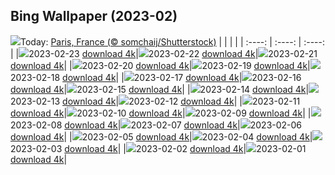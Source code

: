 ## Bing Wallpaper (2023-02)
![](https://global.bing.com/th?id=OHR.ParisWinter_EN-IN2809559115_UHD.jpg&w=1000)Today: [Paris, France (© somchaij/Shutterstock)](https://global.bing.com/th?id=OHR.ParisWinter_EN-IN2809559115_UHD.jpg)
|      |      |      |
| :----: | :----: | :----: |
|![](https://global.bing.com/th?id=OHR.ParisWinter_EN-IN2809559115_UHD.jpg&pid=hp&w=384&h=216&rs=1&c=4)2023-02-23 [download 4k](https://global.bing.com/th?id=OHR.ParisWinter_EN-IN2809559115_UHD.jpg)|![](https://global.bing.com/th?id=OHR.GlassOctopus_EN-IN5956583508_UHD.jpg&pid=hp&w=384&h=216&rs=1&c=4)2023-02-22 [download 4k](https://global.bing.com/th?id=OHR.GlassOctopus_EN-IN5956583508_UHD.jpg)|![](https://global.bing.com/th?id=OHR.MardiGrasNOLA_EN-IN2690617612_UHD.jpg&pid=hp&w=384&h=216&rs=1&c=4)2023-02-21 [download 4k](https://global.bing.com/th?id=OHR.MardiGrasNOLA_EN-IN2690617612_UHD.jpg)|
|![](https://global.bing.com/th?id=OHR.WinterberryBush_EN-IN5907653699_UHD.jpg&pid=hp&w=384&h=216&rs=1&c=4)2023-02-20 [download 4k](https://global.bing.com/th?id=OHR.WinterberryBush_EN-IN5907653699_UHD.jpg)|![](https://global.bing.com/th?id=OHR.MauiWhale_EN-IN2520219218_UHD.jpg&pid=hp&w=384&h=216&rs=1&c=4)2023-02-19 [download 4k](https://global.bing.com/th?id=OHR.MauiWhale_EN-IN2520219218_UHD.jpg)|![](https://global.bing.com/th?id=OHR.EbenIceCave_EN-IN9031390028_UHD.jpg&pid=hp&w=384&h=216&rs=1&c=4)2023-02-18 [download 4k](https://global.bing.com/th?id=OHR.EbenIceCave_EN-IN9031390028_UHD.jpg)|
|![](https://global.bing.com/th?id=OHR.BirdcountAllen_EN-IN8909281826_UHD.jpg&pid=hp&w=384&h=216&rs=1&c=4)2023-02-17 [download 4k](https://global.bing.com/th?id=OHR.BirdcountAllen_EN-IN8909281826_UHD.jpg)|![](https://global.bing.com/th?id=OHR.FireFallYosemite_EN-IN8755954211_UHD.jpg&pid=hp&w=384&h=216&rs=1&c=4)2023-02-16 [download 4k](https://global.bing.com/th?id=OHR.FireFallYosemite_EN-IN8755954211_UHD.jpg)|![](https://global.bing.com/th?id=OHR.HippoDayChobe_EN-IN8522077079_UHD.jpg&pid=hp&w=384&h=216&rs=1&c=4)2023-02-15 [download 4k](https://global.bing.com/th?id=OHR.HippoDayChobe_EN-IN8522077079_UHD.jpg)|
|![](https://global.bing.com/th?id=OHR.OtaruIgloo_EN-IN8409373034_UHD.jpg&pid=hp&w=384&h=216&rs=1&c=4)2023-02-14 [download 4k](https://global.bing.com/th?id=OHR.OtaruIgloo_EN-IN8409373034_UHD.jpg)|![](https://global.bing.com/th?id=OHR.MoonValley_EN-IN8236419836_UHD.jpg&pid=hp&w=384&h=216&rs=1&c=4)2023-02-13 [download 4k](https://global.bing.com/th?id=OHR.MoonValley_EN-IN8236419836_UHD.jpg)|![](https://global.bing.com/th?id=OHR.BoobyDarwinDay_EN-IN1374857733_UHD.jpg&pid=hp&w=384&h=216&rs=1&c=4)2023-02-12 [download 4k](https://global.bing.com/th?id=OHR.BoobyDarwinDay_EN-IN1374857733_UHD.jpg)|
|![](https://global.bing.com/th?id=OHR.DarkSkiesDV_EN-IN7920040669_UHD.jpg&pid=hp&w=384&h=216&rs=1&c=4)2023-02-11 [download 4k](https://global.bing.com/th?id=OHR.DarkSkiesDV_EN-IN7920040669_UHD.jpg)|![](https://global.bing.com/th?id=OHR.EpidaurusGreece_EN-IN7766735984_UHD.jpg&pid=hp&w=384&h=216&rs=1&c=4)2023-02-10 [download 4k](https://global.bing.com/th?id=OHR.EpidaurusGreece_EN-IN7766735984_UHD.jpg)|![](https://global.bing.com/th?id=OHR.LowerAntelopeAZ_EN-IN0938240808_UHD.jpg&pid=hp&w=384&h=216&rs=1&c=4)2023-02-09 [download 4k](https://global.bing.com/th?id=OHR.LowerAntelopeAZ_EN-IN0938240808_UHD.jpg)|
|![](https://global.bing.com/th?id=OHR.NorwayRestArea_EN-IN8211082251_UHD.jpg&pid=hp&w=384&h=216&rs=1&c=4)2023-02-08 [download 4k](https://global.bing.com/th?id=OHR.NorwayRestArea_EN-IN8211082251_UHD.jpg)|![](https://global.bing.com/th?id=OHR.MedievalLabro_EN-IN6496784064_UHD.jpg&pid=hp&w=384&h=216&rs=1&c=4)2023-02-07 [download 4k](https://global.bing.com/th?id=OHR.MedievalLabro_EN-IN6496784064_UHD.jpg)|![](https://global.bing.com/th?id=OHR.WaitangiFjordlandNP_EN-IN6197153060_UHD.jpg&pid=hp&w=384&h=216&rs=1&c=4)2023-02-06 [download 4k](https://global.bing.com/th?id=OHR.WaitangiFjordlandNP_EN-IN6197153060_UHD.jpg)|
|![](https://global.bing.com/th?id=OHR.MonarchPismo_EN-IN4855361445_UHD.jpg&pid=hp&w=384&h=216&rs=1&c=4)2023-02-05 [download 4k](https://global.bing.com/th?id=OHR.MonarchPismo_EN-IN4855361445_UHD.jpg)|![](https://global.bing.com/th?id=OHR.FeldbergSchnee_EN-IN9827082388_UHD.jpg&pid=hp&w=384&h=216&rs=1&c=4)2023-02-04 [download 4k](https://global.bing.com/th?id=OHR.FeldbergSchnee_EN-IN9827082388_UHD.jpg)|![](https://global.bing.com/th?id=OHR.QuebecFrontenac_EN-IN1368877806_UHD.jpg&pid=hp&w=384&h=216&rs=1&c=4)2023-02-03 [download 4k](https://global.bing.com/th?id=OHR.QuebecFrontenac_EN-IN1368877806_UHD.jpg)|
|![](https://global.bing.com/th?id=OHR.GroundhogThree_EN-IN0846491116_UHD.jpg&pid=hp&w=384&h=216&rs=1&c=4)2023-02-02 [download 4k](https://global.bing.com/th?id=OHR.GroundhogThree_EN-IN0846491116_UHD.jpg)|![](https://global.bing.com/th?id=OHR.SunriseCastle_EN-IN9910172594_UHD.jpg&pid=hp&w=384&h=216&rs=1&c=4)2023-02-01 [download 4k](https://global.bing.com/th?id=OHR.SunriseCastle_EN-IN9910172594_UHD.jpg)|